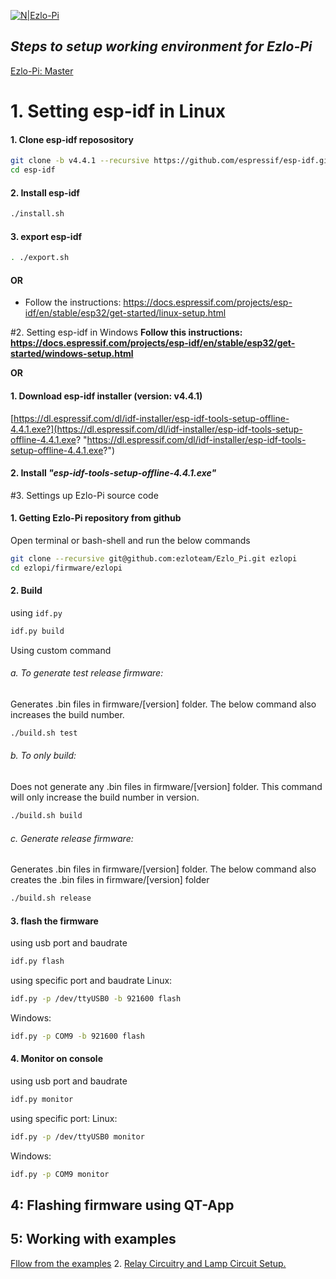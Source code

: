 [![N|Ezlo-Pi](https://www.ezlopi.com/wp-content/uploads/2022/07/Logo.svg)](https://www.ezlopi.com/)
## _Steps to setup working environment for Ezlo-Pi_
[Ezlo-Pi: Master](https://github.com/ezloteam/Ezlo_Pi/tree/master)

# 1. Setting esp-idf in Linux
#### 1. Clone esp-idf reposository
```bash
git clone -b v4.4.1 --recursive https://github.com/espressif/esp-idf.git
cd esp-idf
```
#### 2. Install esp-idf
```bash
./install.sh
```
#### 3. export esp-idf
```bash
. ./export.sh
```
#### OR
- Follow the instructions: https://docs.espressif.com/projects/esp-idf/en/stable/esp32/get-started/linux-setup.html

#2. Setting esp-idf in Windows
**Follow this instructions: https://docs.espressif.com/projects/esp-idf/en/stable/esp32/get-started/windows-setup.html**

**OR**

#### 1. Download esp-idf installer (version: v4.4.1)
[https://dl.espressif.com/dl/idf-installer/esp-idf-tools-setup-offline-4.4.1.exe?](https://dl.espressif.com/dl/idf-installer/esp-idf-tools-setup-offline-4.4.1.exe? "https://dl.espressif.com/dl/idf-installer/esp-idf-tools-setup-offline-4.4.1.exe?")
#### 2. Install  _"esp-idf-tools-setup-offline-4.4.1.exe"_

#3. Settings up Ezlo-Pi source code
#### 1. Getting Ezlo-Pi repository from github
Open terminal or bash-shell and run the below commands
```bash
git clone --recursive git@github.com:ezloteam/Ezlo_Pi.git ezlopi
cd ezlopi/firmware/ezlopi
```

#### 2. Build
using ```idf.py```
```bash
idf.py build
```
Using custom command
###### a. To generate test release firmware:
Generates .bin files in firmware/[version] folder. The below command also increases the build number.
```bash
./build.sh test
```
###### b. To only build:
Does not generate any .bin files in firmware/[version] folder. This command will only increase the build number in version.
```bash
./build.sh build
```

###### c. Generate release firmware:
Generates .bin files in firmware/[version] folder. The below command also creates the .bin files in firmware/[version] folder  
```bash
./build.sh release
```

#### 3. flash the firmware
using usb port and baudrate 
```bash
idf.py flash
```
using specific port and baudrate
Linux:
```bash
idf.py -p /dev/ttyUSB0 -b 921600 flash
```
Windows:
```bash
idf.py -p COM9 -b 921600 flash
```
#### 4. Monitor on console
using usb port and baudrate 
```bash
idf.py monitor
```
using specific port:
Linux:
```bash
idf.py -p /dev/ttyUSB0 monitor
```
Windows:
```bash
idf.py -p COM9 monitor
```

## 4: Flashing firmware using QT-App

## 5: Working with examples
[Fllow from the examples](https://www.ezlopi.com/examples/)
2. [Relay Circuitry and Lamp Circuit Setup.](https://www.ezlopi.com/examples/relay-circuitry-and-lamp-circuit-setup/)



